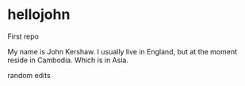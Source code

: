 # hellojohn
First repo

My name is John Kershaw. I usually live in England, but at the moment reside in Cambodia. Which is in Asia.

random edits
